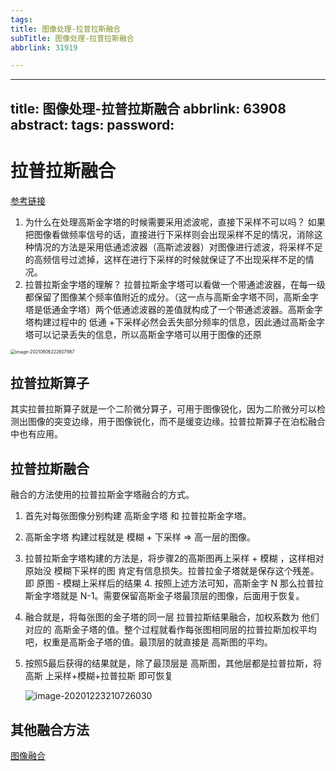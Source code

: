 ```yaml
---
tags:
title: 图像处理-拉普拉斯融合
subTitle: 图像处理-拉普拉斯融合
abbrlink: 31919

---
```

---
title: 图像处理-拉普拉斯融合
abbrlink: 63908
abstract:
tags:
password:
---


<!--more-->

# 拉普拉斯融合

[参考链接](https://www.jianshu.com/p/e3570a9216a6)

1. 为什么在处理高斯金字塔的时候需要采用滤波呢，直接下采样不可以吗？
     如果把图像看做频率信号的话，直接进行下采样则会出现采样不足的情况，消除这种情况的方法是采用低通滤波器（高斯滤波器）对图像进行滤波，将采样不足的高频信号过滤掉，这样在进行下采样的时候就保证了不出现采样不足的情况。
2. 拉普拉斯金字塔的理解？
    拉普拉斯金字塔可以看做一个带通滤波器，在每一级都保留了图像某个频率值附近的成分。（这一点与高斯金字塔不同，高斯金字塔是低通金字塔）两个低通滤波器的差值就构成了一个带通滤波器。高斯金字塔构建过程中的  低通 +下采样必然会丢失部分频率的信息，因此通过高斯金字塔可以记录丢失的信息，所以高斯金字塔可以用于图像的还原

<img src="https://cdn.jsdelivr.net/gh/changruowang/cloudimg/img/20210606222608.png" alt="image-20210606222607987" style="zoom: 50%;" />

## 拉普拉斯算子

其实拉普拉斯算子就是一个二阶微分算子，可用于图像锐化，因为二阶微分可以检测出图像的突变边缘，用于图像锐化，而不是缓变边缘。拉普拉斯算子在泊松融合中也有应用。

## 拉普拉斯融合

融合的方法使用的拉普拉斯金字塔融合的方式。

 1. 首先对每张图像分别构建  高斯金字塔  和 拉普拉斯金字塔。

 2. 高斯金字塔 构建过程就是 模糊 + 下采样  => 高一层的图像。

3. 拉普拉斯金字塔构建的方法是，将步骤2的高斯图再上采样 + 模糊 ，这样相对原始没 模糊下采样的图 肯定有信息损失。拉普拉金子塔就是保存这个残差。即 原图 -  模糊上采样后的结果 4. 按照上述方法可知，高斯金字 N  那么拉普拉斯金字塔就是 N-1。需要保留高斯金子塔最顶层的图像，后面用于恢复。

4. 融合就是，将每张图的金子塔的同一层 拉普拉斯结果融合，加权系数为 他们对应的 高斯金子塔的值。整个过程就看作每张图相同层的拉普拉斯加权平均吧，权重是高斯金子塔的值。最顶层的就直接是  高斯图的平均。

5. 按照5最后获得的结果就是，除了最顶层是 高斯图，其他层都是拉普拉斯，将高斯 上采样+模糊+拉普拉斯 即可恢复  

    

    ![image-20201223210726030](https://cdn.jsdelivr.net/gh/changruowang/cloudimg/img/20210425163023.png)

## 其他融合方法

[图像融合](https://blog.csdn.net/ZHANG2012LIANG/article/details/85031065)
